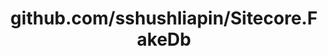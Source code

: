---
layout: post
title: github.com/sshushliapin/Sitecore.FakeDb
categories: link
tags: [انگلیسی, گیت‌هاب, برنامه‌نویسی]
---
